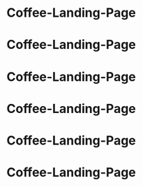 # Coffee-Landing-Page
# Coffee-Landing-Page
# Coffee-Landing-Page
# Coffee-Landing-Page
# Coffee-Landing-Page
# Coffee-Landing-Page
